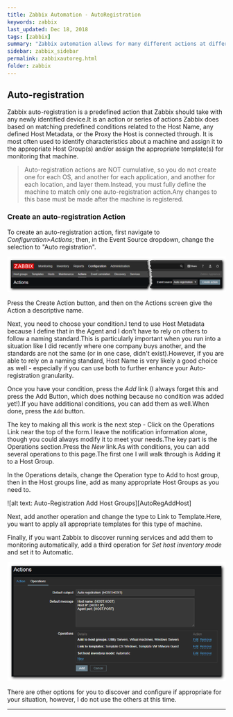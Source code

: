 ```yaml
---
title: Zabbix Automation - AutoRegistration
keywords: zabbix
last_updated: Dec 18, 2018
tags: [zabbix]
summary: "Zabbix automation allows for many different actions at different times.One of the first ones you should consider implementing, even before adding servers to monitor, is the Auto Registration automation.This allows a device to automatically get the templates and host group assignments based on predefined characteristics, minimizing work needed to add a new device into monitoring"
sidebar: zabbix_sidebar
permalink: zabbixautoreg.html
folder: zabbix
---
```


## Auto-registration ##

Zabbix auto-registration is a predefined action that Zabbix should take with any newly identified device.It is an action or series of actions Zabbix does based on matching predefined conditions related to the Host Name, any defined Host Metadata, or the Proxy the Host is connected through. It is most often used to identify characteristics about a machine and assign it to the appropriate Host Group(s) and/or assign the appropriate template(s) for monitoring that machine.

>Auto-registration actions are NOT cumulative, so you do not create one for each OS, and another for each application, and another for each location, and layer them.Instead, you must fully define the machine to match only one auto-registration action.Any changes to this base must be made after the machine is registered.

### Create an auto-registration Action ###

To create an auto-registration action, first navigate to *Configuration>Actions*; then, in the Event Source dropdown, change the selection to "Auto registration".

![alt text: Zabbix Auto-Registration][ZabbixAutoReg]

Press the Create Action button, and then on the Actions screen give the Action a descriptive name.

Next, you need to choose your condition.I tend to use Host Metadata because I define that in the Agent and I don't have to rely on others to follow a naming standard.This is particularly important when you run into a situation like I did recently where one company buys another, and the standards are not the same (or in one case, didn't exist).However, if you are able to rely on a naming standard, Host Name is very likely a good choice as well - especially if you can use both to further enhance your Auto-registration granularity.

Once you have your condition, press the *Add* link (I always forget this and press the Add Button, which does nothing because no condition was added yet!).If you have additional conditions, you can add them as well.When done, press the `Add` button.

The key to making all this work is the next step - Click on the Operations Link near the top of the form.I leave the notification information alone, though you could always modify it to meet your needs.The key part is the Operations section.Press the *New* link.As with conditions, you can add several operations to this page.The first one I will walk through is Adding it to a Host Group.

In the Operations details, change the Operation type to Add to host group, then in the Host groups line, add as many appropriate Host Groups as you need to.

![alt text: Auto-Registration Add Host Groups][AutoRegAddHost]

Next, add another operation and change the type to Link to Template.Here, you want to apply all appropriate templates for this type of machine.

Finally, if you want Zabbix to discover running services and add them to monitoring automatically, add a third operation for *Set host inventory mode* and set it to Automatic.

![alt text: Auto-Registration Operations Completed][AutoRegOpsComplete]

There are other options for you to discover and configure if appropriate for your situation, however, I do not use the others at this time.

---

[ZabbixAutoReg]: images/autoregister.png "Zabbix Auto-Registration"
[AutoRegOpsComplete]: images/aropscomp.png "Auto-Registration Operations Completed"